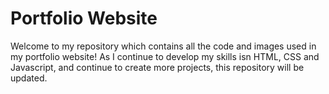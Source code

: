 # Portfolio Website
Welcome to my repository which contains all the code and images used in my portfolio website!
As I continue to develop my skills isn HTML, CSS and Javascript, and continue to create more projects, this repository will be updated.
